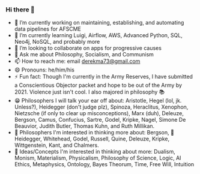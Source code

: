 ### Hi there 👋

- 🔭 I’m currently working on maintaining, establishing, and automating data pipelines for AFSCME
- 🌱 I’m currently learning Luigi, Airflow, AWS, Advanced Python, SQL, Neo4j, NoSQL, and probably more
- 👯 I’m looking to collaborate on apps for progressive causes
- 💬 Ask me about Philosophy, Socialism, and Communism
- 📫 How to reach me: email derekma73@gmail.com
- 😄 Pronouns: he/him/his
- ⚡ Fun fact: Though I'm currently in the Army Reserves, I have submitted a Conscientious Objector packet and hope to be out of the Army by 2021. Violence just isn't cool. I also majored in philosophy :books:
- :grin: Philosophers I will talk your ear off about: Aristotle, Hegel (lol, jk. Unless?), Heidegger (don't judge plz), Spinoza, Heraclitus, Xenophon, Nietzsche (if only to clear up misconceptions), Marx (duh), Deleuze, Bergson, Camus, Confucius, Sartre, Godel, Kripke, Nagel, Simone De Beauvior, Judith Butler, Thomas Kuhn, and Ruth Millikan.
- :eyes: Philosophers I'm interested in thinking more about: Bergson, :grimacing: Heidegger, Whitehead, Godel, Russell, Quine, Deleuze, Kripke, Wittgenstein, Kant, and Chalmers.
- :crystal_ball: Ideas/Concepts I'm interested in thinking about more: Dualism, Monism, Materialism, Physicalism, Philosophy of Science, Logic, AI Ethics, Metaphysics, Ontology, Bayes Theorum, Time, Free Will, Intuition
